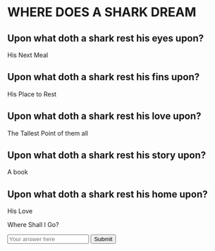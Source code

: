 <!DOCTYPE html>
<html lang="en">
<head>
  <meta charset="UTF-8">
  <meta http-equiv="X-UA-Compatible" content="IE=edge">
  <meta name="viewport" content="width=device-width, initial-scale=1.0">
  <link rel="stylesheet" href="style.css">
  <title>Where Does a Shark Dream?</title>
</head>
<body>
    <div class="container">
      <h1>WHERE DOES A SHARK DREAM</h1>
      <h2>Upon what doth a shark rest his eyes upon?</h2>
      <p>His Next Meal</p>
      <h2>Upon what doth a shark rest his fins upon?</h2>
      <p>His Place to Rest</p>
      <h2>Upon what doth a shark rest his love upon?</h2>
      <p>The Tallest Point of them all</p>
      <h2>Upon what doth a shark rest his story upon?</h2>
      <p>A book</p>
      <h2>Upon what doth a shark rest his home upon?</h2> 
      <p>His Love</p>
    </div>
    <div class="puzzle-container">
        <p>Where Shall I Go?</p>
        <input type="text" id="puzzleAnswer" placeholder="Your answer here">
        <button onclick="checkAnswer()">Submit</button>
    </div>
    <script>
        function checkAnswer() {
            const answer = document.getElementById('puzzleAnswer').value.toLowerCase();
            if (answer === "burger") {
                alert("Fintastic! I want to return to him");
            } else {
                alert("Nice Fin-tasy, try again");
            }
        }
    </script>
</body>
</html>
